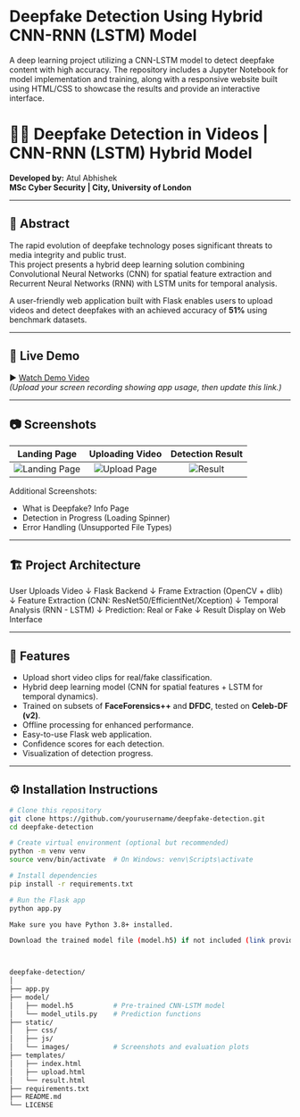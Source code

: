 # Deepfake Detection Using Hybrid CNN-RNN (LSTM) Model
 A deep learning project utilizing a CNN-LSTM model to detect deepfake content with high accuracy. The repository includes a Jupyter Notebook for model implementation and training, along with a responsive website built using HTML/CSS to showcase the results and provide an interactive interface.

# 🕵️‍♂️ Deepfake Detection in Videos | CNN-RNN (LSTM) Hybrid Model

**Developed by:** Atul Abhishek  
**MSc Cyber Security | City, University of London**

---

## 📜 Abstract

The rapid evolution of deepfake technology poses significant threats to media integrity and public trust.  
This project presents a hybrid deep learning solution combining Convolutional Neural Networks (CNN) for spatial feature extraction and Recurrent Neural Networks (RNN) with LSTM units for temporal analysis.  

A user-friendly web application built with Flask enables users to upload videos and detect deepfakes with an achieved accuracy of **51%** using benchmark datasets.

---

## 🚀 Live Demo

▶️ [Watch Demo Video](#)  
*(Upload your screen recording showing app usage, then update this link.)*

---

## 📷 Screenshots

| Landing Page | Uploading Video | Detection Result |
|:------------:|:----------------:|:----------------:|
| ![Landing Page](static/images/landing_page.png) | ![Upload Page](static/images/upload_page.png) | ![Result](static/images/detection_result.png) |

Additional Screenshots:
- What is Deepfake? Info Page
- Detection in Progress (Loading Spinner)
- Error Handling (Unsupported File Types)

---

## 🏗️ Project Architecture
User Uploads Video ↓ Flask Backend ↓ Frame Extraction (OpenCV + dlib) ↓ Feature Extraction (CNN: ResNet50/EfficientNet/Xception) ↓ Temporal Analysis (RNN - LSTM) ↓ Prediction: Real or Fake ↓ Result Display on Web Interface


---

## 🎯 Features

- Upload short video clips for real/fake classification.
- Hybrid deep learning model (CNN for spatial features + LSTM for temporal dynamics).
- Trained on subsets of **FaceForensics++** and **DFDC**, tested on **Celeb-DF (v2)**.
- Offline processing for enhanced performance.
- Easy-to-use Flask web application.
- Confidence scores for each detection.
- Visualization of detection progress.

---

## ⚙️ Installation Instructions

```bash
# Clone this repository
git clone https://github.com/yourusername/deepfake-detection.git
cd deepfake-detection

# Create virtual environment (optional but recommended)
python -m venv venv
source venv/bin/activate  # On Windows: venv\Scripts\activate

# Install dependencies
pip install -r requirements.txt

# Run the Flask app
python app.py

Make sure you have Python 3.8+ installed.

Download the trained model file (model.h5) if not included (link provided separately).



deepfake-detection/
│
├── app.py
├── model/
│   ├── model.h5          # Pre-trained CNN-LSTM model
│   └── model_utils.py    # Prediction functions
├── static/
│   ├── css/
│   ├── js/
│   └── images/           # Screenshots and evaluation plots
├── templates/
│   ├── index.html
│   ├── upload.html
│   └── result.html
├── requirements.txt
├── README.md
└── LICENSE



